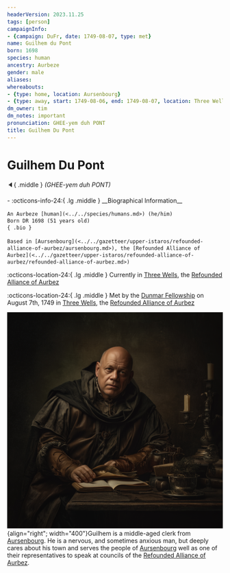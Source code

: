 ```yaml
---
headerVersion: 2023.11.25
tags: [person]
campaignInfo:
- {campaign: DuFr, date: 1749-08-07, type: met}
name: Guilhem du Pont
born: 1698
species: human
ancestry: Aurbeze
gender: male
aliases:
whereabouts:
- {type: home, location: Aursenbourg}
- {type: away, start: 1749-08-06, end: 1749-08-07, location: Three Wells}
dm_owner: tim
dm_notes: important
pronunciation: GHEE-yem duh PONT
title: Guilhem Du Pont
---
```

# Guilhem Du Pont
:speaker:{ .middle } *(GHEE-yem duh PONT)*  
<div class="grid cards ext-narrow-margin ext-one-column" markdown>
- :octicons-info-24:{ .lg .middle } __Biographical Information__

    An Aurbeze [human](<../../species/humans.md>) (he/him)  
    Born DR 1698 (51 years old)  
    { .bio }

    Based in [Aursenbourg](<../../gazetteer/upper-istaros/refounded-alliance-of-aurbez/aursenbourg.md>), the [Refounded Alliance of Aurbez](<../../gazetteer/upper-istaros/refounded-alliance-of-aurbez/refounded-alliance-of-aurbez.md>)
</div>

:octicons-location-24:{ .lg .middle } Currently in [Three Wells](<../../gazetteer/upper-istaros/refounded-alliance-of-aurbez/three-wells.md>), the [Refounded Alliance of Aurbez](<../../gazetteer/upper-istaros/refounded-alliance-of-aurbez/refounded-alliance-of-aurbez.md>)



:octicons-location-24:{ .lg .middle } Met by the [Dunmar Fellowship](<../pcs/dunmar-fellowship/dunmar-fellowship.md>) on August 7th, 1749 in [Three Wells](<../../gazetteer/upper-istaros/refounded-alliance-of-aurbez/three-wells.md>), the [Refounded Alliance of Aurbez](<../../gazetteer/upper-istaros/refounded-alliance-of-aurbez/refounded-alliance-of-aurbez.md>)  


![Guilhem Du Pont](../../assets/guilhem-du-pont.png){align="right"; width="400"}Guilhem is a middle-aged clerk from [Aursenbourg](<../../gazetteer/upper-istaros/refounded-alliance-of-aurbez/aursenbourg.md>). He is a nervous, and sometimes anxious man, but deeply cares about his town and serves the people of [Aursenbourg](<../../gazetteer/upper-istaros/refounded-alliance-of-aurbez/aursenbourg.md>) well as one of their representatives to speak at councils of the [Refounded Alliance of Aurbez](<../../gazetteer/upper-istaros/refounded-alliance-of-aurbez/refounded-alliance-of-aurbez.md>). 




